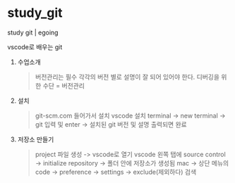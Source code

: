 # study_git

study git | egoing

vscode로 배우는 git

1. 수업소개

   > 버전관리는 필수
   > 각각의 버전 별로 설명이 잘 되어 있어야 한다.
   > 디버깅을 위한 수단 = 버전관리

2. 설치

   > git-scm.com 들어가서 설치
   > vscode 설치
   > terminal -> new terminal -> git 입력 및 enter -> 설치된 git 버전 및 설명 출력되면 완료

3. 저장소 만들기
   > project 파일 생성 -> vscode로 열기
   > vscode 왼쪽 탭에 source control -> initialize repository -> 폴더 안에 저장소가 생성됨
   > mac -> 상단 메뉴의 code -> preference -> settings -> exclude(제외하다) 검색
